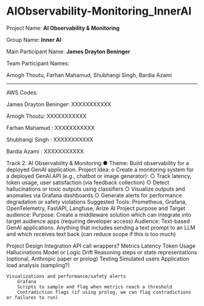 # AIObservability-Monitoring_InnerAI


Project Name: **AI Observability & Monitoring**

Group Name: **Inner AI**

Main Participant Name: **James Drayton Beninger**

Team Participant Names:

Amogh Thoutu, Farhan Mahamud, Shubhangi Singh, Bardia Azami

------------------------------------------------------- -

AWS Codes:

James Drayton Beninger: XXXXXXXXXXX 

Amogh Thoutu: XXXXXXXXXXX 

Farhan Mahamud : XXXXXXXXXXX 

Shubhangi Singh : XXXXXXXXXXX 

Bardia Azami : XXXXXXXXXXX 

Track 2: AI Observability & Monitoring
● Theme: Build observability for a deployed GenAI application.
Project Idea:
o Create a monitoring system for a deployed GenAI API (e.g., chatbot or image
generator):
○ Track latency, token usage, user satisfaction (via feedback collection)
○ Detect hallucinations or toxic outputs using classifiers
○ Visualize outputs and anomalies via Grafana dashboards
○ Generate alerts for performance degradation or safety violations
Suggested Tools: Prometheus, Grafana, OpenTelemetry, FastAPI, Langfuse,
Arize AI
Project purpose and Target audience:
Purpose: Create a middleware solution which can integrate into target audience apps (requiring developer access)
Audience: Text-based GenAI applications. Anything that includes sending a text prompt to an LLM and which receives text back (can reduce scope if this is too much)

Project Design
    Integration
        API call wrappers? 
    Metrics 
        Latency
        Token Usage
        Hallucinations
        Model or Logic Drift
        Reasoning steps or state representations (optional, Anthropic paper or prolog)
	Testing
        Simulated users
        Application load analysis (sampling?)

	Visualizations and performance/safety alerts
        Grafana
        Scripts to sample and flag when metrics reach a threshold
        Contradiction flags (if using prolog, we can flag contradictions or failures to run)

